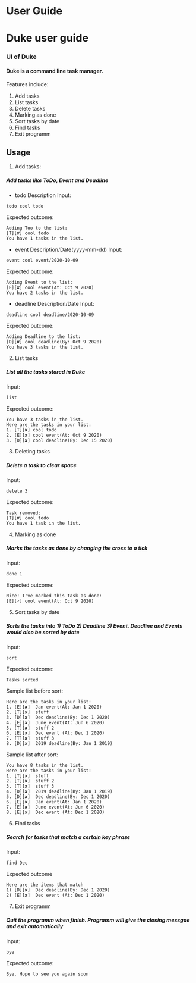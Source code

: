 # User Guide
<h1>Duke user guide</h1>

<h3>UI of Duke</h3>
<h4>Duke is a command line task manager.</h4>

Features include:
1. Add tasks
2. List tasks
3. Delete tasks
4. Marking as done
5. Sort tasks by date
6. Find tasks
7. Exit programm

## Usage
1. Add tasks:
<h5> Add tasks like ToDo, Event and Deadline</h5>

* todo Description
Input:
    
```
todo cool todo
```

Expected outcome:
    
```
Adding Too to the list:
[T][✘] cool todo 
You have 1 tasks in the list.
```
* event Description/Date(yyyy-mm-dd)
Input:    
```
event cool event/2020-10-09
```

Expected outcome:
```
Adding Event to the list:
[E][✘] cool event(At: Oct 9 2020)
You have 2 tasks in the list.
```
    
* deadline Description/Date
Input:
    
```
deadline cool deadline/2020-10-09
```

Expected outcome:    
```
Adding Deadline to the list:
[D][✘] cool deadline(By: Oct 9 2020)
You have 3 tasks in the list.
```

2. List tasks
<h5>List all the tasks stored in Duke</h5>
Input:
    
 ```
list
 ```

Expected outcome:
    
```
You have 3 tasks in the list.
Here are the tasks in your list:
1. [T][✘] cool todo 
2. [E][✘] cool event(At: Oct 9 2020)
3. [D][✘] cool deadline(By: Dec 15 2020)
```

3. Deleting tasks
<h5>Delete a task to clear space</h5>
Input:

```
delete 3
```

Expected outcome:
```
Task removed: 
[T][✘] cool todo
You have 1 task in the list.
``` 

4. Marking as done
<h5>Marks the tasks as done by changing the cross to a tick</h5>
Input:

```
done 1
```

Expected outcome:

```
Nice! I've marked this task as done: 
[E][✓] cool event(At: Oct 9 2020)
```

5. Sort tasks by date
<h5>Sorts the tasks into 1) ToDo 2) Deadline 3) Event. Deadline and Events would also be sorted by date</h5>    
Input:

```
sort
```

Expected outcome:
```
Tasks sorted
```

Sample list before sort:

```
Here are the tasks in your list:
1. [E][✘]  Jan event(At: Jan 1 2020)
2. [T][✘]  stuff
3. [D][✘]  Dec deadline(By: Dec 1 2020)
4. [E][✘]  June event(At: Jun 6 2020)
5. [T][✘]  stuff 2
6. [E][✘]  Dec event (At: Dec 1 2020)
7. [T][✘]  stuff 3
8. [D][✘]  2019 deadline(By: Jan 1 2019)
```

Sample list after sort:
```
You have 8 tasks in the list.
Here are the tasks in your list:
1. [T][✘]  stuff
2. [T][✘]  stuff 2
3. [T][✘]  stuff 3
4. [D][✘]  2019 deadline(By: Jan 1 2019)
5. [D][✘]  Dec deadline(By: Dec 1 2020)
6. [E][✘]  Jan event(At: Jan 1 2020)
7. [E][✘]  June event(At: Jun 6 2020)
8. [E][✘]  Dec event (At: Dec 1 2020)
```
6. Find tasks
<h5>Search for tasks that match a certain key phrase</h5>

Input:
```
find Dec
```

Expected outcome
```
Here are the items that match
1) [D][✘]  Dec deadline(By: Dec 1 2020)
2) [E][✘]  Dec event (At: Dec 1 2020)
```

7. Exit programm
<h5>Quit the programm when finish. Programm will give the closing messgae and exit automatically</h5>

Input:
```
bye
```

Expected outcome:
```
Bye. Hope to see you again soon
```
